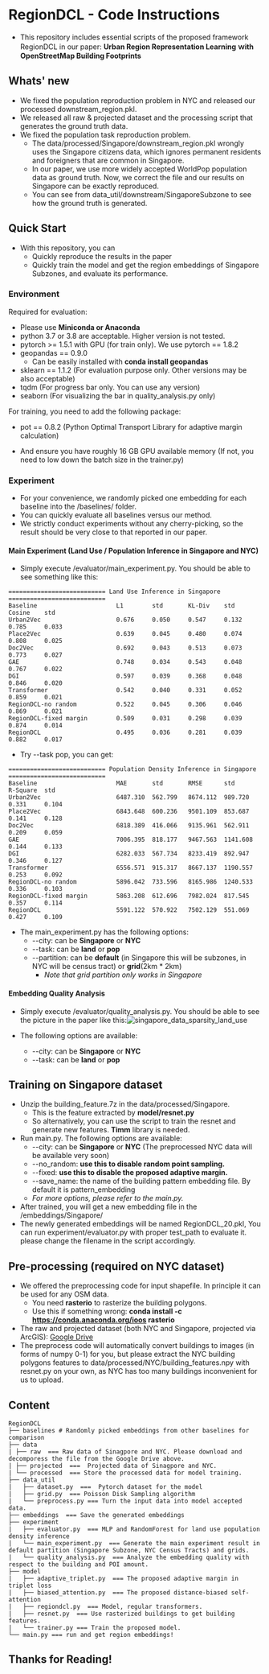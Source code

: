 # RegionDCL - Code Instructions

- This repository includes essential scripts of the proposed framework RegionDCL in our paper:  **Urban Region Representation Learning ｗith OpenStreetMap Building Footprints**

## Whats' new

- We fixed the population reproduction problem in NYC and released our processed downstream_region.pkl.
- We released all raw & projected dataset and the processing script that generates the ground truth data.
- We fixed the population task reproduction problem. 
  - The data/processed/Singapore/downstream_region.pkl wrongly uses the Singapore citizens data, which ignores permanent residents and foreigners that are common in Singapore.
  - In our paper, we use more widely accepted WorldPop population data as ground truth. Now, we correct the file and our results on Singapore can be exactly reproduced.
  - You can see from data_util/downstream/SingaporeSubzone to see how the ground truth is generated.


## Quick Start

- With this repository, you can
  - Quickly reproduce the results in the paper
  - Quickly train the model and get the region embeddings of Singapore Subzones, and evaluate its performance.

### Environment

Required for evaluation:

- Please use **Miniconda or Anaconda**
- python 3.7 or 3.8 are acceptable. Higher version is not tested.
- pytorch >= 1.5.1 with GPU (for train only). We use pytorch == 1.8.2
- geopandas == 0.9.0 
  - Can be easily installed with **conda install geopandas**
- sklearn == 1.1.2 (For evaluation purpose only. Other versions may be also acceptable)
- tqdm (For progress bar only. You can use any version)
- seaborn (For visualizing the bar in quality_analysis.py only)

For training, you need to add the following package:

- pot == 0.8.2 (Python Optimal Transport Library for adaptive margin calculation)

- And ensure you have roughly 16 GB GPU available memory (If not, you need to low down the batch size in the trainer.py)

### Experiment

- For your convenience, we randomly picked one embedding for each baseline into the /baselines/ folder.
- You can quickly evaluate all baselines versus our method. 
- We strictly conduct experiments without any cherry-picking, so the result should be very close to that reported in our paper.

#### Main Experiment (Land Use / Population Inference in Singapore and NYC)

- Simply execute /evaluator/main_experiment.py. You should be able to see something like this:

```
=========================== Land Use Inference in Singapore ===========================
Baseline                      L1        std       KL-Div    std       Cosine    std       
Urban2Vec                     0.676     0.050     0.547     0.132     0.785     0.033     
Place2Vec                     0.639     0.045     0.480     0.074     0.808     0.025     
Doc2Vec                       0.692     0.043     0.513     0.073     0.773     0.027     
GAE                           0.748     0.034     0.543     0.048     0.767     0.022     
DGI                           0.597     0.039     0.368     0.048     0.846     0.020     
Transformer                   0.542     0.040     0.331     0.052     0.859     0.021     
RegionDCL-no random           0.522     0.045     0.306     0.046     0.869     0.021     
RegionDCL-fixed margin        0.509     0.031     0.298     0.039     0.874     0.014     
RegionDCL                     0.495     0.036     0.281     0.039     0.882     0.017     
```

- Try --task pop, you can get:

```
=========================== Population Density Inference in Singapore ===========================
Baseline                      MAE       std       RMSE      std       R-Square  std       
Urban2Vec                     6487.310  562.799   8674.112  989.720   0.331     0.104     
Place2Vec                     6843.648  600.236   9501.109  853.687   0.141     0.128     
Doc2Vec                       6818.389  416.066   9135.961  562.911   0.209     0.059     
GAE                           7006.395  818.177   9467.563  1141.608  0.144     0.133     
DGI                           6282.033  567.734   8233.419  892.947   0.346     0.127     
Transformer                   6556.571  915.317   8667.137  1190.557  0.253     0.092     
RegionDCL-no random           5896.042  733.596   8165.986  1240.533  0.336     0.103     
RegionDCL-fixed margin        5863.208  612.696   7982.024  817.545   0.357     0.114     
RegionDCL                     5591.122  570.922   7502.129  551.069   0.427     0.109     
```

- The main_experiment.py has the following options:
  - --city: can be **Singapore** or **NYC**
  - --task: can be **land** or **pop**
  - --partition: can be **default** (in Singapore this will be subzones, in NYC will be census tract) or **grid**(2km * 2km)
    - *Note that grid partition only works in Singapore*

#### Embedding Quality Analysis

- Simply execute /evaluator/quality_analysis.py. You should be able to see the picture in the paper like this:![singapore_data_sparsity_land_use](../master/visualization/singapore_data_sparsity_land_use.png?raw=true)

- The following options are available:
  - --city: can be **Singapore** or **NYC**
  - --task: can be **land** or **pop**

## Training on Singapore dataset

- Unzip the building_feature.7z in the data/processed/Singapore.
  - This is the feature extracted by **model/resnet.py**
  - So alternatively, you can use the script to train the resnet and generate new features. **Timm** library is needed.
- Run main.py. The following options are available:
  - --city: can be **Singapore** or **NYC** (The preprocessed NYC data will be available very soon)
  - --no_random: **use this to disable random point sampling.**
  - --fixed: **use this to disable the proposed adaptive margin.**
  - --save_name: the name of the building pattern embedding file. By default it is pattern_embedding
  - *For more options, please refer to the main.py.*
- After trained, you will get a new embedding file in the /embeddings/Singapore/
- The newly generated embeddings will be named RegionDCL_20.pkl, You can run experiment/evaluator.py with proper test_path to evaluate it. please change the filename in the script accordingly.

## Pre-processing (required on NYC dataset)

- We offered the preprocessing code for input shapefile. In principle it can be used for any OSM data.
  - You need **rasterio** to rasterize the building polygons. 
  - Use this if something wrong: **conda install -c https://conda.anaconda.org/ioos rasterio**
- The raw and projected dataset (both NYC and Singapore, projected via ArcGIS): [Google Drive](https://drive.google.com/file/d/1WcIBcGDude5Q3_sZk_wXYpTQIPPAd6Ho/view?usp=sharing)
- The preprocess code will automatically convert buildings to images (in forms of numpy 0-1) for you, but please extract the NYC building polygons features to data/processed/NYC/building_features.npy with resnet.py on your own, as NYC has too many buildings inconvenient for us to upload.

## Content

```
RegionDCL
├── baselines # Randomly picked embeddings from other baselines for comparison
├── data
| ├── raw  === Raw data of Sinagpore and NYC. Please download and decomporess the file from the Google Drive above.
| ├── projected  ===  Projected data of Sinagpore and NYC. 
| └── processed  === Store the processed data for model training.
├── data_util
|	├── dataset.py  ===  Pytorch dataset for the model
|	├── grid.py  === Poisson Disk Sampling algorithm
|	└── preprocess.py === Turn the input data into model accepted data.
├── embeddings  === Save the generated embeddings
├── experiment
|	├── evaluator.py  === MLP and RandomForest for land use population density inference
|	└── main_experiment.py  === Generate the main experiment result in default partition (Singapore Subzone, NYC Census Tracts) and grids.
|	└── quality_analysis.py  === Analyze the embedding quality with respect to the building and POI amount.
├── model
|	├── adaptive_triplet.py  === The proposed adaptive margin in triplet loss
|	├── biased_attention.py  === The proposed distance-biased self-attention
|	├── regiondcl.py  === Model, regular transformers.
|	├── resnet.py  === Use rasterized buildings to get building features.
|	└── trainer.py === Train the proposed model.
└── main.py === run and get region embeddings!

```

## Thanks for Reading!
